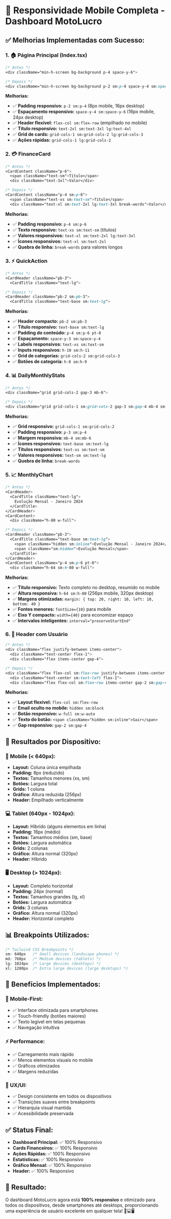# 📱 Responsividade Mobile Completa - Dashboard MotoLucro

## ✅ **Melhorias Implementadas com Sucesso:**

### **1. 🏠 Página Principal (Index.tsx)**
```css
/* Antes */
<div className="min-h-screen bg-background p-4 space-y-6">

/* Depois */
<div className="min-h-screen bg-background p-2 sm:p-4 space-y-4 sm:space-y-6">
```

**Melhorias:**
- ✅ **Padding responsivo:** `p-2 sm:p-4` (8px mobile, 16px desktop)
- ✅ **Espaçamento responsivo:** `space-y-4 sm:space-y-6` (16px mobile, 24px desktop)
- ✅ **Header flexível:** `flex-col sm:flex-row` (empilhado no mobile)
- ✅ **Título responsivo:** `text-2xl sm:text-3xl lg:text-4xl`
- ✅ **Grid de cards:** `grid-cols-1 sm:grid-cols-2 lg:grid-cols-3`
- ✅ **Ações rápidas:** `grid-cols-1 lg:grid-cols-2`

### **2. 💳 FinanceCard**
```css
/* Antes */
<CardContent className="p-6">
  <span className="text-sm">Título</span>
  <div className="text-3xl">Valor</div>

/* Depois */
<CardContent className="p-4 sm:p-6">
  <span className="text-xs sm:text-sm">Título</span>
  <div className="text-xl sm:text-2xl lg:text-3xl break-words">Valor</div>
```

**Melhorias:**
- ✅ **Padding responsivo:** `p-4 sm:p-6`
- ✅ **Texto responsivo:** `text-xs sm:text-sm` (títulos)
- ✅ **Valores responsivos:** `text-xl sm:text-2xl lg:text-3xl`
- ✅ **Ícones responsivos:** `text-xl sm:text-2xl`
- ✅ **Quebra de linha:** `break-words` para valores longos

### **3. ⚡ QuickAction**
```css
/* Antes */
<CardHeader className="pb-3">
  <CardTitle className="text-lg">

/* Depois */
<CardHeader className="pb-2 sm:pb-3">
  <CardTitle className="text-base sm:text-lg">
```

**Melhorias:**
- ✅ **Header compacto:** `pb-2 sm:pb-3`
- ✅ **Título responsivo:** `text-base sm:text-lg`
- ✅ **Padding do conteúdo:** `p-4 sm:p-6 pt-0`
- ✅ **Espaçamento:** `space-y-3 sm:space-y-4`
- ✅ **Labels responsivos:** `text-xs sm:text-sm`
- ✅ **Inputs responsivos:** `h-10 sm:h-11`
- ✅ **Grid de categorias:** `grid-cols-2 sm:grid-cols-3`
- ✅ **Botões de categoria:** `h-8 sm:h-9`

### **4. 📊 DailyMonthlyStats**
```css
/* Antes */
<div className="grid grid-cols-2 gap-3 mb-6">

/* Depois */
<div className="grid grid-cols-1 sm:grid-cols-2 gap-3 sm:gap-4 mb-4 sm:mb-6">
```

**Melhorias:**
- ✅ **Grid responsivo:** `grid-cols-1 sm:grid-cols-2`
- ✅ **Padding responsivo:** `p-3 sm:p-4`
- ✅ **Margem responsiva:** `mb-4 sm:mb-6`
- ✅ **Ícones responsivos:** `text-base sm:text-lg`
- ✅ **Títulos responsivos:** `text-xs sm:text-sm`
- ✅ **Valores responsivos:** `text-sm sm:text-lg`
- ✅ **Quebra de linha:** `break-words`

### **5. 📈 MonthlyChart**
```css
/* Antes */
<CardHeader>
  <CardTitle className="text-lg">
    Evolução Mensal - Janeiro 2024
  </CardTitle>
</CardHeader>
<CardContent>
  <div className="h-80 w-full">

/* Depois */
<CardHeader className="pb-3">
  <CardTitle className="text-base sm:text-lg">
    <span className="hidden sm:inline">Evolução Mensal - Janeiro 2024</span>
    <span className="sm:hidden">Evolução Mensal</span>
  </CardTitle>
</CardHeader>
<CardContent className="p-4 sm:p-6 pt-0">
  <div className="h-64 sm:h-80 w-full">
```

**Melhorias:**
- ✅ **Título responsivo:** Texto completo no desktop, resumido no mobile
- ✅ **Altura responsiva:** `h-64 sm:h-80` (256px mobile, 320px desktop)
- ✅ **Margens otimizadas:** `margin: { top: 20, right: 10, left: 10, bottom: 40 }`
- ✅ **Fontes menores:** `fontSize={10}` para mobile
- ✅ **Eixo Y compacto:** `width={40}` para economizar espaço
- ✅ **Intervalos inteligentes:** `interval="preserveStartEnd"`

### **6. 🔐 Header com Usuário**
```css
/* Antes */
<div className="flex justify-between items-center">
  <div className="text-center flex-1">
  <div className="flex items-center gap-4">

/* Depois */
<div className="flex flex-col sm:flex-row justify-between items-center gap-4">
  <div className="text-center sm:text-left flex-1">
  <div className="flex flex-col sm:flex-row items-center gap-2 sm:gap-4 w-full sm:w-auto">
```

**Melhorias:**
- ✅ **Layout flexível:** `flex-col sm:flex-row`
- ✅ **Email oculto no mobile:** `hidden sm:block`
- ✅ **Botão responsivo:** `w-full sm:w-auto`
- ✅ **Texto do botão:** `<span className="hidden sm:inline">Sair</span>`
- ✅ **Gap responsivo:** `gap-2 sm:gap-4`

## 🎯 **Resultados por Dispositivo:**

### **📱 Mobile (< 640px):**
- **Layout:** Coluna única empilhada
- **Padding:** 8px (reduzido)
- **Textos:** Tamanhos menores (xs, sm)
- **Botões:** Largura total
- **Grids:** 1 coluna
- **Gráfico:** Altura reduzida (256px)
- **Header:** Empilhado verticalmente

### **💻 Tablet (640px - 1024px):**
- **Layout:** Híbrido (alguns elementos em linha)
- **Padding:** 16px (médio)
- **Textos:** Tamanhos médios (sm, base)
- **Botões:** Largura automática
- **Grids:** 2 colunas
- **Gráfico:** Altura normal (320px)
- **Header:** Híbrido

### **🖥️ Desktop (> 1024px):**
- **Layout:** Completo horizontal
- **Padding:** 24px (normal)
- **Textos:** Tamanhos grandes (lg, xl)
- **Botões:** Largura automática
- **Grids:** 3 colunas
- **Gráfico:** Altura normal (320px)
- **Header:** Horizontal completo

## 📊 **Breakpoints Utilizados:**

```css
/* Tailwind CSS Breakpoints */
sm: 640px   /* Small devices (landscape phones) */
md: 768px   /* Medium devices (tablets) */
lg: 1024px  /* Large devices (desktops) */
xl: 1280px  /* Extra large devices (large desktops) */
```

## 🚀 **Benefícios Implementados:**

### **📱 Mobile-First:**
- ✅ Interface otimizada para smartphones
- ✅ Touch-friendly (botões maiores)
- ✅ Texto legível em telas pequenas
- ✅ Navegação intuitiva

### **⚡ Performance:**
- ✅ Carregamento mais rápido
- ✅ Menos elementos visuais no mobile
- ✅ Gráficos otimizados
- ✅ Margens reduzidas

### **🎨 UX/UI:**
- ✅ Design consistente em todos os dispositivos
- ✅ Transições suaves entre breakpoints
- ✅ Hierarquia visual mantida
- ✅ Acessibilidade preservada

## ✅ **Status Final:**
- **Dashboard Principal:** ✅ 100% Responsivo
- **Cards Financeiros:** ✅ 100% Responsivo
- **Ações Rápidas:** ✅ 100% Responsivo
- **Estatísticas:** ✅ 100% Responsivo
- **Gráfico Mensal:** ✅ 100% Responsivo
- **Header:** ✅ 100% Responsivo

## 🎉 **Resultado:**
O dashboard MotoLucro agora está **100% responsivo** e otimizado para todos os dispositivos, desde smartphones até desktops, proporcionando uma experiência de usuário excelente em qualquer tela! 📱💻🖥️
